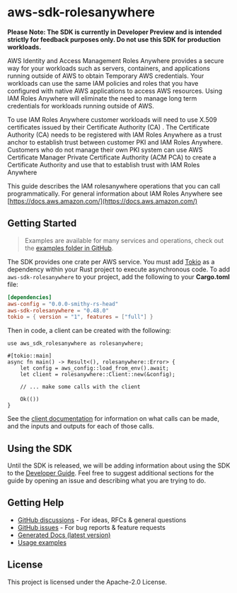 # aws-sdk-rolesanywhere

**Please Note: The SDK is currently in Developer Preview and is intended strictly for
feedback purposes only. Do not use this SDK for production workloads.**

AWS Identity and Access Management Roles Anywhere provides a secure way for your workloads such as servers, containers, and applications running outside of AWS to obtain Temporary AWS credentials. Your workloads can use the same IAM policies and roles that you have configured with native AWS applications to access AWS resources. Using IAM Roles Anywhere will eliminate the need to manage long term credentials for workloads running outside of AWS.

To use IAM Roles Anywhere customer workloads will need to use X.509 certificates issued by their Certificate Authority (CA) . The Certificate Authority (CA) needs to be registered with IAM Roles Anywhere as a trust anchor to establish trust between customer PKI and IAM Roles Anywhere. Customers who do not manage their own PKI system can use AWS Certificate Manager Private Certificate Authority (ACM PCA) to create a Certificate Authority and use that to establish trust with IAM Roles Anywhere

This guide describes the IAM rolesanywhere operations that you can call programmatically. For general information about IAM Roles Anywhere see [https://docs.aws.amazon.com/](https://docs.aws.amazon.com/)

## Getting Started

> Examples are available for many services and operations, check out the
> [examples folder in GitHub](https://github.com/awslabs/aws-sdk-rust/tree/main/examples).

The SDK provides one crate per AWS service. You must add [Tokio](https://crates.io/crates/tokio)
as a dependency within your Rust project to execute asynchronous code. To add `aws-sdk-rolesanywhere` to
your project, add the following to your **Cargo.toml** file:

```toml
[dependencies]
aws-config = "0.0.0-smithy-rs-head"
aws-sdk-rolesanywhere = "0.48.0"
tokio = { version = "1", features = ["full"] }
```

Then in code, a client can be created with the following:

```rust,no_run
use aws_sdk_rolesanywhere as rolesanywhere;

#[tokio::main]
async fn main() -> Result<(), rolesanywhere::Error> {
    let config = aws_config::load_from_env().await;
    let client = rolesanywhere::Client::new(&config);

    // ... make some calls with the client

    Ok(())
}
```

See the [client documentation](https://docs.rs/aws-sdk-rolesanywhere/latest/aws_sdk_rolesanywhere/client/struct.Client.html)
for information on what calls can be made, and the inputs and outputs for each of those calls.

## Using the SDK

Until the SDK is released, we will be adding information about using the SDK to the
[Developer Guide](https://docs.aws.amazon.com/sdk-for-rust/latest/dg/welcome.html). Feel free to suggest
additional sections for the guide by opening an issue and describing what you are trying to do.

## Getting Help

* [GitHub discussions](https://github.com/awslabs/aws-sdk-rust/discussions) - For ideas, RFCs & general questions
* [GitHub issues](https://github.com/awslabs/aws-sdk-rust/issues/new/choose) - For bug reports & feature requests
* [Generated Docs (latest version)](https://awslabs.github.io/aws-sdk-rust/)
* [Usage examples](https://github.com/awslabs/aws-sdk-rust/tree/main/examples)

## License

This project is licensed under the Apache-2.0 License.

